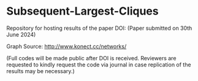 # Subsequent-Largest-Cliques
Repository for hosting results of the paper DOI: (Paper submitted on 30th June 2024)

Graph Source: http://www.konect.cc/networks/

(Full codes will be made public after DOI is received. Reviewers are requested to kindly request the code via journal in case replication of the results may be necessary.)
